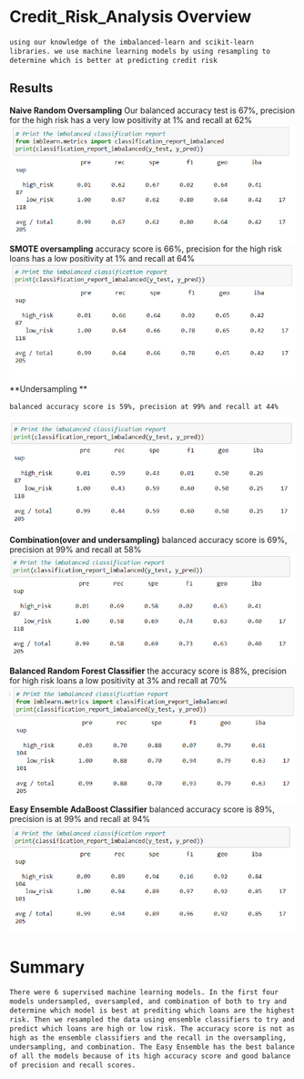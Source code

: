 # Credit_Risk_Analysis Overview 
	using our knowledge of the imbalanced-learn and scikit-learn libraries. we use machine learning models by using resampling to determine which is better at predicting credit risk
## Results
  **Naive Random Oversampling** 
		Our balanced accuracy test is 67%, precision for the high risk has a very low positivity at 1% and recall at 62%
![](Resources/images/naiverandomoversampling.png)
   **SMOTE oversampling**
		accuracy score is 66%, precision for the high risk loans has a low positivity at 1% and recall at 64%
![](Resources/images/SMOTEoversampling.png)
   **Undersampling **
   
	balanced accuracy score is 59%, precision at 99% and recall at 44%
![](Resources/images/undersampling.png)
	**Combination(over and undersampling)**
		balanced accuracy score is 69%, precision at 99% and recall at 58%
![](Resources/images/combo.png)
	**Balanced Random Forest Classifier**
		the accuracy score is 88%, precision for high risk loans a low positivity at 3% and recall at 70%
![](Resources/images/balancedrandomforest.png)
	**Easy Ensemble AdaBoost Classifier**
		balanced accuracy score is 89%, precision is at 99% and recall at 94%
![](Resources/images/easyensembleadaboost.png)
# Summary
	There were 6 supervised machine learning models. In the first four models undersampled, oversampled, and combination of both to try and determine which model is best at prediting which loans are the highest risk. Then we resampled the data using ensemble classifiers to try and predict which loans are high or low risk. The accuracy score is not as high as the ensemble classifiers and the recall in the oversampling, undersampling, and combination. The Easy Ensemble has the best balance of all the models because of its high accuracy score and good balance of precision and recall scores.

